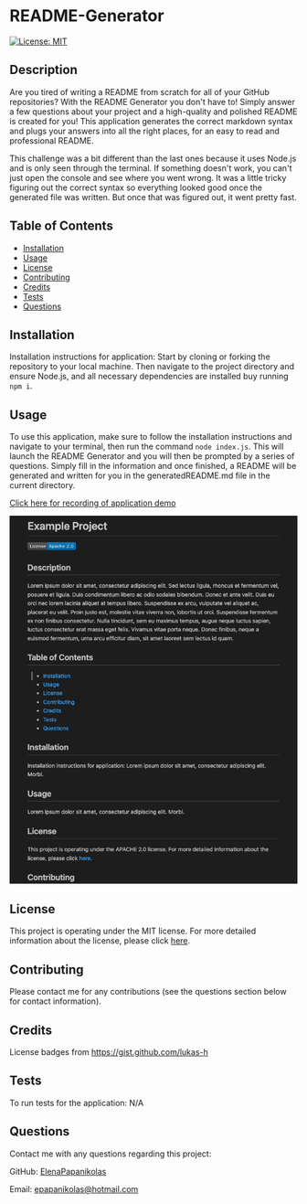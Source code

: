 
# README-Generator
[![License: MIT](https://img.shields.io/badge/License-MIT-yellow.svg)](https://opensource.org/licenses/MIT)

## Description
Are you tired of writing a README from scratch for all of your GitHub repositories? With the README Generator you don't have to! Simply answer a few questions about your project and a high-quality and polished README is created for you! This application generates the correct markdown syntax and plugs your answers into all the right places, for an easy to read and professional README. 

This challenge was a bit different than the last ones because it uses Node.js and is only seen through the terminal. If something doesn't work, you can't just open the console and see where you went wrong. It was a little tricky figuring out the correct syntax so everything looked good once the generated file was written. But once that was figured out, it went pretty fast.

## Table of Contents
* [Installation](#installation)
* [Usage](#usage)
* [License](#license)
* [Contributing](#contributing)
* [Credits](#credits)
* [Tests](#tests)
* [Questions](#questions)

## Installation
Installation instructions for application:
Start by cloning or forking the repository to your local machine. Then navigate to the project directory and ensure Node.js, and all necessary dependencies are installed buy running  `npm i`.

## Usage
To use this application, make sure to follow the installation instructions and navigate to your terminal, then run the command `node index.js`. This will launch the README Generator and you will then be prompted by a series of questions. Simply fill in the information and once finished, a README will be generated and written for you in the generatedREADME.md file in the current directory. 

[Click here for recording of application demo]()

![Screenshot of generated README](./utils/images/screenshot.png)

## License 
This project is operating under the MIT license. For more detailed information about the license, please click [here](https://opensource.org/licenses/MIT).

## Contributing 
Please contact me for any contributions (see the questions section below for contact information).

## Credits
License badges from https://gist.github.com/lukas-h

## Tests
To run tests for the application:
N/A

## Questions 
Contact me with any questions regarding this project:

GitHub: [ElenaPapanikolas](https://github.com/ElenaPapanikolas)

Email: epapanikolas@hotmail.com